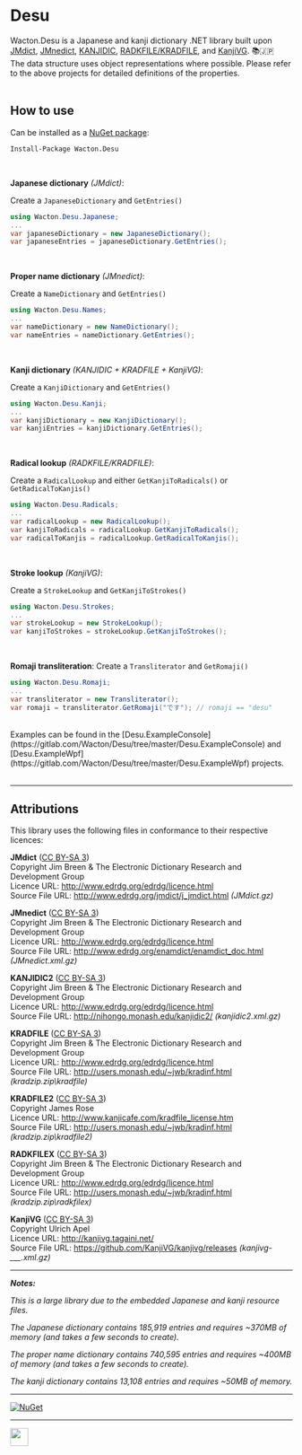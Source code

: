 # Desu
Wacton.Desu is a Japanese and kanji dictionary .NET library built upon [JMdict](http://www.edrdg.org/jmdict/edict_doc.html), [JMnedict](http://www.edrdg.org/enamdict/enamdict_doc.html), [KANJIDIC](http://www.edrdg.org/kanjidic/kanjidic.html), [RADKFILE/KRADFILE](http://users.monash.edu/~jwb/kradinf.html), and [KanjiVG](http://kanjivg.tagaini.net/). 📚🇯🇵
<br>
The data structure uses object representations where possible.  Please refer to the above projects for detailed definitions of the properties.
<br><br>
## How to use
Can be installed as a [NuGet package](https://www.nuget.org/packages/Wacton.Desu/):
```
Install-Package Wacton.Desu
```
<br>

**Japanese dictionary** *(JMdict)*:

Create a ```JapaneseDictionary``` and ```GetEntries()```
```c#
using Wacton.Desu.Japanese;
...
var japaneseDictionary = new JapaneseDictionary();
var japaneseEntries = japaneseDictionary.GetEntries();
```
<br>

**Proper name dictionary** *(JMnedict)*:

Create a ```NameDictionary``` and ```GetEntries()```
```c#
using Wacton.Desu.Names;
...
var nameDictionary = new NameDictionary();
var nameEntries = nameDictionary.GetEntries();
```
<br>

**Kanji dictionary** *(KANJIDIC + KRADFILE + KanjiVG)*: 

Create a ```KanjiDictionary``` and ```GetEntries()```
```c#
using Wacton.Desu.Kanji;
...
var kanjiDictionary = new KanjiDictionary();
var kanjiEntries = kanjiDictionary.GetEntries();
```
<br>

**Radical lookup** *(RADKFILE/KRADFILE)*:

Create a ```RadicalLookup``` and either ```GetKanjiToRadicals()``` or ```GetRadicalToKanjis()```
```c#
using Wacton.Desu.Radicals;
...
var radicalLookup = new RadicalLookup();
var kanjiToRadicals = radicalLookup.GetKanjiToRadicals();
var radicalToKanjis = radicalLookup.GetRadicalToKanjis();
```
<br>

**Stroke lookup** *(KanjiVG)*:

Create a ```StrokeLookup``` and ```GetKanjiToStrokes()```
```c#
using Wacton.Desu.Strokes;
...
var strokeLookup = new StrokeLookup();
var kanjiToStrokes = strokeLookup.GetKanjiToStrokes();
```
<br>

**Romaji transliteration**:
Create a ```Transliterator``` and ```GetRomaji()```
```c#
using Wacton.Desu.Romaji;
...
var transliterator = new Transliterator();
var romaji = transliterator.GetRomaji("です"); // romaji == "desu"
```
<br>
Examples can be found in the [Desu.ExampleConsole](https://gitlab.com/Wacton/Desu/tree/master/Desu.ExampleConsole) and [Desu.ExampleWpf](https://gitlab.com/Wacton/Desu/tree/master/Desu.ExampleWpf) projects.
<br><br>

---

## Attributions
This library uses the following files in conformance to their respective licences:

**JMdict** ([CC BY-SA 3](https://creativecommons.org/licenses/by-sa/3.0/))  
Copyright Jim Breen & The Electronic Dictionary Research and Development Group  
Licence URL: http://www.edrdg.org/edrdg/licence.html  
Source File URL: http://www.edrdg.org/jmdict/j_jmdict.html *(JMdict.gz)*  

**JMnedict** ([CC BY-SA 3](https://creativecommons.org/licenses/by-sa/3.0/))  
Copyright Jim Breen & The Electronic Dictionary Research and Development Group  
Licence URL: http://www.edrdg.org/edrdg/licence.html  
Source File URL: http://www.edrdg.org/enamdict/enamdict_doc.html *(JMnedict.xml.gz)*  

**KANJIDIC2** ([CC BY-SA 3](https://creativecommons.org/licenses/by-sa/3.0/))  
Copyright Jim Breen & The Electronic Dictionary Research and Development Group  
Licence URL: http://www.edrdg.org/edrdg/licence.html  
Source File URL: http://nihongo.monash.edu/kanjidic2/  *(kanjidic2.xml.gz)*  

**KRADFILE** ([CC BY-SA 3](https://creativecommons.org/licenses/by-sa/3.0/))  
Copyright Jim Breen & The Electronic Dictionary Research and Development Group  
Licence URL: http://www.edrdg.org/edrdg/licence.html  
Source File URL: http://users.monash.edu/~jwb/kradinf.html  *(kradzip.zip\kradfile)*  

**KRADFILE2** ([CC BY-SA 3](https://creativecommons.org/licenses/by-sa/3.0/))  
Copyright James Rose  
Licence URL: http://www.kanjicafe.com/kradfile_license.htm  
Source File URL: http://users.monash.edu/~jwb/kradinf.html  *(kradzip.zip\kradfile2)*  

**RADKFILEX** ([CC BY-SA 3](https://creativecommons.org/licenses/by-sa/3.0/))  
Copyright Jim Breen & The Electronic Dictionary Research and Development Group  
Licence URL: http://www.edrdg.org/edrdg/licence.html  
Source File URL: http://users.monash.edu/~jwb/kradinf.html  *(kradzip.zip\radkfilex)*  

**KanjiVG** ([CC BY-SA 3](https://creativecommons.org/licenses/by-sa/3.0/))  
Copyright Ulrich Apel  
Licence URL: http://kanjivg.tagaini.net/  
Source File URL: https://github.com/KanjiVG/kanjivg/releases  *(kanjivg-___.xml.gz)*  

---

_**Notes:**_

_This is a large library due to the embedded Japanese and kanji resource files._

_The Japanese dictionary contains 185,919 entries and requires ~370MB of memory (and takes a few seconds to create)._

_The proper name dictionary contains 740,595 entries and requires ~400MB of memory (and takes a few seconds to create)._

_The kanji dictionary contains 13,108 entries and requires ~50MB of memory._

---

[![NuGet](https://img.shields.io/nuget/v/Wacton.Desu.svg?maxAge=2592000)](https://www.nuget.org/packages/Wacton.Desu/)

---

<img src="https://gitlab.com/Wacton/Desu/raw/master/Desu/Resources/Desu.png" width="32" height="32">